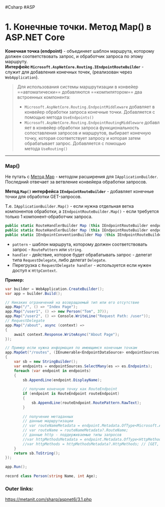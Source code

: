 #Csharp #ASP

# 1. Конечные точки. Метод Map() в ASP.NET Core

**Конечная точка (endpoint)** - объединяет шаблон маршрута, которому должен соответствовать запрос, и обработчик запроса по этому маршруту.
**Интерфейс `Microsoft.AspNetCore.Routing.IEndpointRouteBuilder`** - служит для добавления конечных точек, (реализован через `WebApplication`).

> Для использования системы маршрутизации в конвейер ==автоматически== добавляются ==компилятором== два встроенных компонента:
> - `Microsoft.AspNetCore.Routing.EndpointMiddleware` добавляет в конвейер обработки запроса конечные точки. Добавляется с помощью метода `UseEndpoints()`
> - `Microsoft.AspNetCore.Routing.EndpointRoutingMiddleware` добавляет в конвейер обработки запроса функциональность сопоставления запросов и маршрутов, выбирает конечную точку, которая соответствует запросу и которая затем обрабатывает запрос. Добавляется с помощью метода `UseRouting()`

---

### Map()

Не путать с [Метод Map](1.%20Languages/C-sharp/WEB/ASP.NET/ASP.NET%20Core/1.%20Основы/13.%20Метод%20Map.md) - методом расширения для `IApplicationBuilder`. Последний отвечает за ветвление конвейера обработки запросов.

**Метод `Map()` интерфейса `IEndpointRouteBuilder`** - добавляет конечные точки для обработки GET-запросов.

Т.е. `IApplicationBuilder.Map()` - если нужна отдельная ветка компонентов обработки,
а `IEndpointRouteBuilder.Map()` - если требуется только 1 компонент-обработчик запроса.

```csharp
public static RouteHandlerBuilder Map (this IEndpointRouteBuilder endpoints, RoutePattern pattern, Delegate handler);
public static RouteHandlerBuilder Map (this IEndpointRouteBuilder endpoints, string pattern, Delegate handler);
public static IEndpointConventionBuilder Map (this IEndpointRouteBuilder endpoints, string pattern, RequestDelegate handler);
```
- `pattern` - шаблон маршрута, которому должен соответствовать запрос - `RoutePattern` или `string`.
- `handler` - действие, которое будет обрабатывать запрос - делегат типа `RequestDelegate`, либо делегат `Delegate`.
- Перегрузка с `RequestDelegate handler` - используется если нужен доступ к `HttpContext`.

**Пример:**
```csharp
var builder = WebApplication.CreateBuilder();
var app = builder.Build();

// Никаких ограничений на возвращаемый тип или его отсутствие
app.Map("/", () => "Index Page");
app.Map("/user1", () => new Person("Tom", 37));
app.Map("/user2", () => Console.WriteLine("Request Path: /user"));
// RequestDelegate
app.Map("/about", async (context) =>
{
    await context.Response.WriteAsync("About Page");
});

// Пример если нужна информация по имеющимся конечным точкам
app.MapGet("/routes", (IEnumerable<EndpointDataSource> endpointSources) =>
{
    var sb = new StringBuilder();
    var endpoints = endpointSources.SelectMany(es => es.Endpoints);
    foreach (var endpoint in endpoints)
    {
        sb.AppendLine(endpoint.DisplayName);
 
        // получим конечную точку как RouteEndpoint
        if (endpoint is RouteEndpoint routeEndpoint)
        { 
            sb.AppendLine(routeEndpoint.RoutePattern.RawText);
        }
 
        // получение метаданных
        // данные маршрутизации
        // var routeNameMetadata = endpoint.Metadata.OfType<Microsoft.AspNetCore.Routing.RouteNameMetadata>().FirstOrDefault();
        // var routeName = routeNameMetadata?.RouteName;
        // данные http - поддерживаемые типы запросов
        //var httpMethodsMetadata = endpoint.Metadata.OfType<HttpMethodMetadata>().FirstOrDefault();
        //var httpMethods = httpMethodsMetadata?.HttpMethods; // [GET, POST, ...]
    }
    return sb.ToString();
});
 
app.Run();
 
record class Person(string Name, int Age);
```


### Outer links:
https://metanit.com/sharp/aspnet6/3.1.php